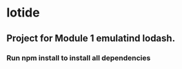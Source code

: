 # lotide

## Project for Module 1 emulatind lodash.

### Run npm install to install all dependencies
